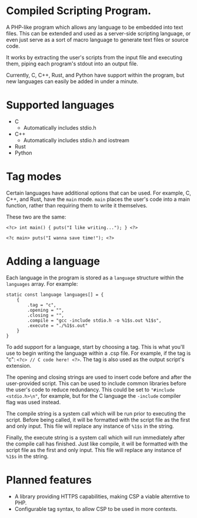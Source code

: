 # Compiled Scripting Program.
A PHP-like program which allows any language to be embedded into text files.
This can be extended and used as a server-side scripting language, or even just
serve as a sort of macro language to generate text files or source code.

It works by extracting the user's scripts from the input file and executing
them, piping each program's stdout into an output file.

Currently, C, C++, Rust, and Python have support within the program, but new
languages can easily be added in under a minute.

# Supported languages

- C
	- Automatically includes stdio.h
- C++
	- Automatically includes stdio.h and iostream
- Rust
- Python

# Tag modes

Certain languages have additional options that can be used. For example, C, C++, and Rust, have the `main` mode.
`main` places the user's code into a main function, rather than requiring them to write it themselves.

These two are the same:
```
<?c> int main() { puts("I like writing..."); } <?>
```
```
<?c main> puts("I wanna save time!"); <?>
```

# Adding a language
Each language in the program is stored as a `language` structure within the
`languages` array. For example:

```
static const language languages[] = {
	{
		.tag = "c",
		.opening = "",
		.closing = "",
		.compile = "gcc -include stdio.h -o %1$s.out %1$s",
		.execute = "./%1$s.out"
	}
}
```

To add support for a language, start by choosing a tag. This is what you'll
use to begin writing the language within a .csp file. For example, if the tag
is "c": `<?c> // C code here! <?>`. The tag is also used as the output script's
extension.

The opening and closing strings are used to insert code before and after the
user-provided script. This can be used to include common libraries before the
user's code to reduce redundancy. This could be set to `"#include <stdio.h>\n"`,
for example, but for the C language the `-include` compiler flag was used
instead.

The compile string is a system call which will be run prior to executing the
script. Before being called, it will be formatted with the script file as the
first and only input. This file will replace any instance of `%1$s` in the
string.

Finally, the execute string is a system call which will run immediately after
the compile call has finished. Just like compile, it will be formatted with the
script file as the first and only input. This file will replace any instance of
`%1$s` in the string.

# Planned features

- A library providing HTTPS capabilities, making CSP a viable alterntive to PHP.
- Configurable tag syntax, to allow CSP to be used in more contexts.
